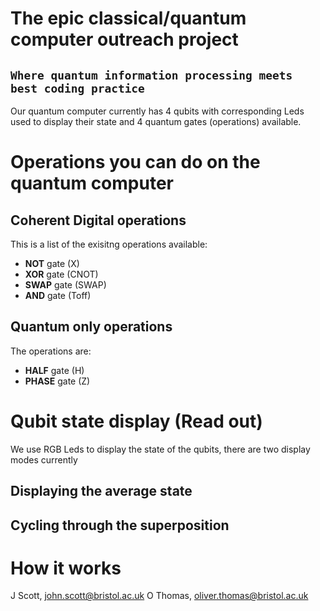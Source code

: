 The epic classical/quantum computer outreach project
===========

## `Where quantum information processing meets best coding practice`

Our quantum computer currently has 4 qubits with corresponding Leds used to display their state and 4 quantum gates (operations) available.

Operations you can do on the quantum computer
=====

## Coherent Digital operations
This is a list of the exisitng operations available:
* **NOT** gate (X)
* **XOR** gate (CNOT)
* **SWAP** gate (SWAP)
* **AND** gate (Toff)

## Quantum only operations
The operations are:
* **HALF** gate (H)
* **PHASE** gate (Z)


Qubit state display (Read out)
=====
We use RGB Leds to display the state of the qubits, there are two display modes currently 

## Displaying the average state


## Cycling through the superposition



How it works
=====



J Scott, john.scott@bristol.ac.uk
O Thomas, oliver.thomas@bristol.ac.uk

